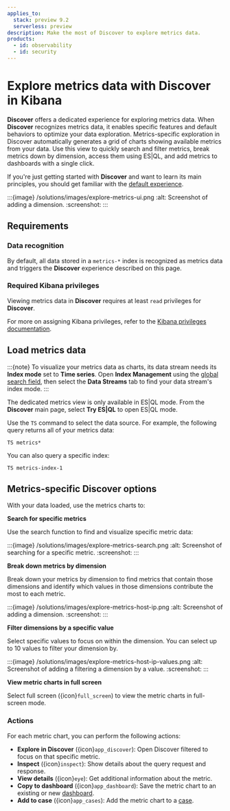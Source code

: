 ```yaml
---
applies_to:
  stack: preview 9.2
  serverless: preview
description: Make the most of Discover to explore metrics data.
products:
  - id: observability
  - id: security
---
```


# Explore metrics data with Discover in Kibana

**Discover** offers a dedicated experience for exploring metrics data. When **Discover** recognizes metrics data, it enables specific features and default behaviors to optimize your data exploration. Metrics-specific exploration in Discover automatically generates a grid of charts showing available metrics from your data. Use this view to quickly search and filter metrics, break metrics down by dimension, access them using ES|QL, and add metrics to dashboards with a single click.

If you're just getting started with **Discover** and want to learn its main principles, you should get familiar with the [default experience](../../../explore-analyze/discover.md).

:::{image} /solutions/images/explore-metrics-ui.png
:alt: Screenshot of adding a dimension.
:screenshot:
:::

## Requirements

### Data recognition
By default, all data stored in a `metrics-*` index is recognized as metrics data and triggers the **Discover** experience described on this page.

### Required Kibana privileges

Viewing metrics data in **Discover** requires at least `read` privileges for **Discover**.

For more on assigning Kibana privileges, refer to the [Kibana privileges documentation](../../../deploy-manage/users-roles/cluster-or-deployment-auth/kibana-privileges.md).

## Load metrics data

:::{note}
To visualize your metrics data as charts, its data stream needs its **Index mode** set to **Time series**. Open **Index Management** using the [global search field](/explore-analyze/find-and-organize/find-apps-and-objects.md), then select the **Data Streams** tab to find your data stream's index mode.
:::

The dedicated metrics view is only available in ES|QL mode. From the **Discover** main page, select **Try ES|QL** to open ES|QL mode.

Use the `TS` command to select the data source. For example, the following query returns all of your metrics data:

```esql
TS metrics*
```

You can also query a specific index:

```esql
TS metrics-index-1
```

## Metrics-specific Discover options

With your data loaded, use the metrics charts to:

**Search for specific metrics**

Use the search function to find and visualize specific metric data:

:::{image} /solutions/images/explore-metrics-search.png
:alt: Screenshot of searching for a specific metric.
:screenshot:
:::

**Break down metrics by dimension**

Break down your metrics by dimension to find metrics that contain those dimensions and identify which values in those dimensions contribute the most to each metric.

:::{image} /solutions/images/explore-metrics-host-ip.png
:alt: Screenshot of adding a dimension.
:screenshot:
:::

**Filter dimensions by a specific value**

Select specific values to focus on within the dimension. You can select up to 10 values to filter your dimension by.

:::{image} /solutions/images/explore-metrics-host-ip-values.png
:alt: Screenshot of adding a filtering a dimension by a value.
:screenshot:
:::

**View metric charts in full screen**

Select full screen ({icon}`full_screen`) to view the metric charts in full-screen mode.

### Actions

For each metric chart, you can perform the following actions:

* **Explore in Discover** ({icon}`app_discover`): Open Discover filtered to focus on that specific metric.
* **Inspect** ({icon}`inspect`): Show details about the query request and response.
* **View details** ({icon}`eye`): Get additional information about the metric.
* **Copy to dashboard** ({icon}`app_dashboard`): Save the metric chart to an existing or new [dashboard](/explore-analyze/dashboards.md).
* **Add to case** ({icon}`app_cases`): Add the metric chart to a [case](/solutions/observability/incident-management/cases.md).

